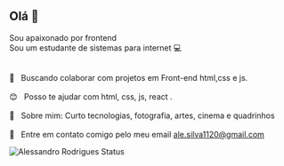 

## Olá 👋	
Sou apaixonado por frontend	
<br/>Sou um estudante de sistemas para internet :computer:	


 <br/> :purple_heart: &nbsp; Buscando colaborar com projetos em Front-end html,css e js.	
 <br/> :blush: &nbsp; Posso te ajudar com html, css, js, react .	
 <br/> 💬  &nbsp; Sobre mim: Curto tecnologias, fotografia, artes, cinema e quadrinhos	
 <br/> :email: &nbsp; Entre em contato comigo pelo meu email ale.silva1120@gmail.com	
 
 ![Alessandro Rodrigues Status](https://github-readme-stats.vercel.app/api?username=alessandrordgs&show_icons=true&theme=synthwave)
```
